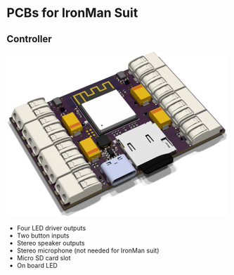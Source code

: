 # PCBs for IronMan Suit

## Controller

![Controller board](IronMan/IronMan.png)

- Four LED driver outputs
- Two button inputs
- Stereo speaker outputs
- Stereo microphone (not needed for IronMan suit)
- Micro SD card slot
- On board LED
